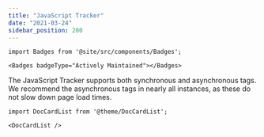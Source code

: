 ```yaml
---
title: "JavaScript Tracker"
date: "2021-03-24"
sidebar_position: 200
---
```


```mdx-code-block
import Badges from '@site/src/components/Badges';

<Badges badgeType="Actively Maintained"></Badges>
```

The JavaScript Tracker supports both synchronous and asynchronous tags. We recommend the asynchronous tags in nearly all instances, as these do not slow down page load times.

```mdx-code-block
import DocCardList from '@theme/DocCardList';

<DocCardList />
```
